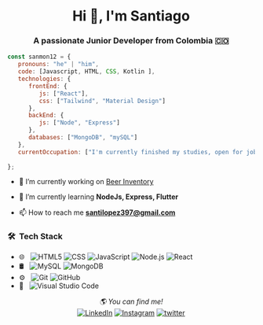 <h1 align="center">Hi 👋, I'm Santiago</h1>
<h3 align="center">A passionate Junior Developer from Colombia 🇨🇴</h3>



```javascript
const sanmon12 = {
   pronouns: "he" | "him",
   code: [Javascript, HTML, CSS, Kotlin ],
   technologies: {
      frontEnd: {
         js: ["React"],
         css: ["Tailwind", "Material Design"]
      },
      backEnd: {
         js: ["Node", "Express"]
      },
      databases: ["MongoDB", "mySQL"]
   },
   currentOccupation: ["I'm currently finished my studies, open for job opportunities where do my assistantship"],
   
};
```


- 🔭 I’m currently working on [Beer Inventory](https://github.com/MnTic3/BuenosAiresApp)

- 🌱 I’m currently learning **NodeJs, Express, Flutter**

- 📫 How to reach me **santilopez397@gmail.com**

<h3> 🛠 &nbsp;Tech Stack</h3>

- 🌐 &nbsp;
  ![HTML5](https://img.shields.io/badge/-HTML5-333333?style=flat&logo=HTML5)
  ![CSS](https://img.shields.io/badge/-CSS-333333?style=flat&logo=CSS3&logoColor=1572B6)
  ![JavaScript](https://img.shields.io/badge/-JavaScript-333333?style=flat&logo=javascript)
  ![Node.js](https://img.shields.io/badge/-Node.js-333333?style=flat&logo=node.js)
  ![React](https://img.shields.io/badge/-React-333333?style=flat&logo=react)
- 🛢 &nbsp;
  ![MySQL](https://img.shields.io/badge/-MySQL-333333?style=flat&logo=mysql)
  ![MongoDB](https://img.shields.io/badge/-MongoDB-333333?style=flat&logo=mongodb)
- ⚙️ &nbsp;
  ![Git](https://img.shields.io/badge/-Git-333333?style=flat&logo=git)
  ![GitHub](https://img.shields.io/badge/-GitHub-333333?style=flat&logo=github)
- 🔧 &nbsp;
  ![Visual Studio Code](https://img.shields.io/badge/-Visual%20Studio%20Code-333333?style=flat&logo=visual-studio-code&logoColor=007ACC)


<div align='center'>
<i>🌎 You can find me!</i><br>
<a href="https://www.linkedin.com/in/absphreak" target="_blank"><img src="https://img.shields.io/badge/LinkedIn-%230077B5.svg?&style=flat-square&logo=linkedin&logoColor=white" alt="LinkedIn"></a>
<a href="https://www.instagram.com/absphreak" target="_blank"><img src="https://img.shields.io/badge/Instagram-%23E4405F.svg?&style=flat-square&logo=instagram&logoColor=white" alt="Instagram"></a>
<a href="https://www.twitter.com/san_mon12" target="_blank"><img src="https://img.shields.io/badge/Twitter-%230077B5.svg?&style=flat-square&logo=twitter&logoColor=white" alt="twitter"></a>

</div>
<!--
**Santiago397/Santiago397** is a ✨ _special_ ✨ repository because its `README.md` (this file) appears on your GitHub profile.

Here are some ideas to get you started:

- 🔭 I’m currently working on ...
- 🌱 I’m currently learning ...
- 👯 I’m looking to collaborate on ...
- 🤔 I’m looking for help with ...
- 💬 Ask me about ...
- 📫 How to reach me: ...
- 😄 Pronouns: ...
- ⚡ Fun fact: ...
-->
